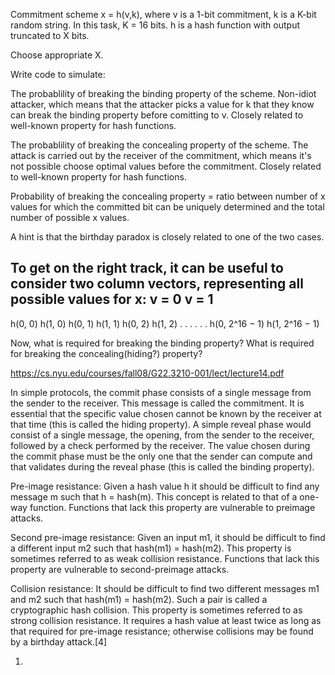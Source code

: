 Commitment scheme x = h(v,k), where v is a 1-bit commitment, k is a K-bit random string. In this task, K = 16 bits.
h is a hash function with output truncated to X bits. 

Choose appropriate X. 

Write code to simulate: 

The probablility of breaking the binding property of the scheme. Non-idiot attacker, which means that the attacker picks a value for k that they know can break the binding property before comitting to v. Closely related to well-known property for hash functions. 

The probablility of breaking the concealing property of the scheme. The attack is carried out by the receiver of the commitment, which means it's not possible choose optimal values before the commitment. Closely related to well-known property for hash functions. 

Probability of breaking the concealing property = ratio between number of x values for which the committed bit can be uniquely determined and the total number of possible x values.

A hint is that the birthday paradox is closely related to one of the two cases.

To get on the right track, it can be useful to consider two column vectors, representing all possible
values for x:
v = 0          v = 1
----------------------
h(0, 0)        h(1, 0)
h(0, 1)        h(1, 1)
h(0, 2)        h(1, 2)
          .
          .
          .
          .
          .
          .
h(0, 2^16 − 1) h(1, 2^16 − 1)

Now, what is required for breaking the binding property? What is required for breaking the concealing(hiding?)
property?


https://cs.nyu.edu/courses/fall08/G22.3210-001/lect/lecture14.pdf 

In simple protocols, the commit phase consists of a single message from the sender to the receiver. This message is called the commitment. It is essential that the specific value chosen cannot be known by the receiver at that time (this is called the hiding property). A simple reveal phase would consist of a single message, the opening, from the sender to the receiver, followed by a check performed by the receiver. The value chosen during the commit phase must be the only one that the sender can compute and that validates during the reveal phase (this is called the binding property).


Pre-image resistance:
Given a hash value h it should be difficult to find any message m such that h = hash(m). This concept is related to that of a one-way function. Functions that lack this property are vulnerable to preimage attacks.

Second pre-image resistance:
Given an input m1, it should be difficult to find a different input m2 such that hash(m1) = hash(m2). This property is sometimes referred to as weak collision resistance. Functions that lack this property are vulnerable to second-preimage attacks.

Collision resistance: 
It should be difficult to find two different messages m1 and m2 such that hash(m1) = hash(m2). Such a pair is called a cryptographic hash collision. This property is sometimes referred to as strong collision resistance. It requires a hash value at least twice as long as that required for pre-image resistance; otherwise collisions may be found by a birthday attack.[4]


1.


